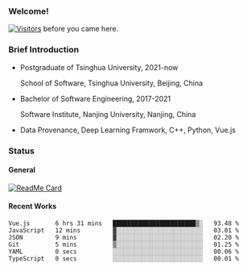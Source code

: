 ### Welcome!

[![Visitors](https://visitor-badge.laobi.icu/badge?page_id=HermitSun.HermitSun)]() before you came here.

### Brief Introduction

- Postgraduate of Tsinghua University, 2021-now
  
  School of Software, Tsinghua University, Beijing, China

- Bachelor of Software Engineering, 2017-2021
  
  Software Institute, Nanjing University, Nanjing, China

- Data Provenance, Deep Learning Framwork, C++, Python, Vue.js

### Status

#### General

[![ReadMe Card](https://github-readme-stats.hermitsun.vercel.app/api?username=HermitSun&count_private=true&show_icons=true)]()

#### Recent Works

<!--START_SECTION:waka-->

```text
Vue.js       6 hrs 31 mins   ███████████████████████▒░   93.48 %
JavaScript   12 mins         ▓░░░░░░░░░░░░░░░░░░░░░░░░   03.01 %
JSON         9 mins          ▓░░░░░░░░░░░░░░░░░░░░░░░░   02.20 %
Git          5 mins          ▒░░░░░░░░░░░░░░░░░░░░░░░░   01.25 %
YAML         0 secs          ░░░░░░░░░░░░░░░░░░░░░░░░░   00.06 %
TypeScript   0 secs          ░░░░░░░░░░░░░░░░░░░░░░░░░   00.01 %
```

<!--END_SECTION:waka-->
